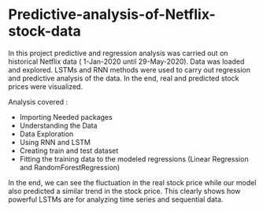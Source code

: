 # Predictive-analysis-of-Netflix-stock-data
In this project predictive and regression analysis was carried out on historical Netflix data ( 1-Jan-2020 until 29-May-2020).
Data was loaded and explored.
LSTMs and RNN methods were used to carry out regression and predictive analysis of the data. 
In the end, real and predicted stock prices were visualized.

Analysis covered :

* Importing Needed packages
* Understanding the Data
* Data Exploration
* Using RNN and LSTM 
* Creating train and test dataset
* Fitting the training data to the modeled regressions (Linear Regression and RandomForestRegression)

In the end, we can see the fluctuation in the real stock price while our model also predicted a similar trend in the stock price. This clearly shows how powerful LSTMs are for analyzing time series and sequential data.
